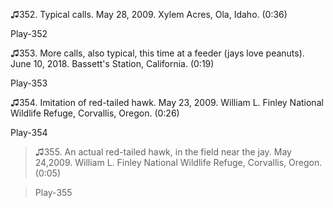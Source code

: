 ♫352. Typical calls. May 28, 2009. Xylem Acres, Ola, Idaho. (0:36)

Play-352

♫353. More calls, also typical, this time at a feeder (jays love
peanuts). June 10, 2018. Bassett's Station, California. (0:19)

Play-353

♫354. Imitation of red-tailed hawk. May 23, 2009. William L. Finley
National Wildlife Refuge, Corvallis, Oregon. (0:26)

Play-354

>♫355. An actual red-tailed hawk, in the field near the jay. May 24,2009. William L. Finley National Wildlife Refuge, Corvallis, Oregon.(0:05)

>Play-355
